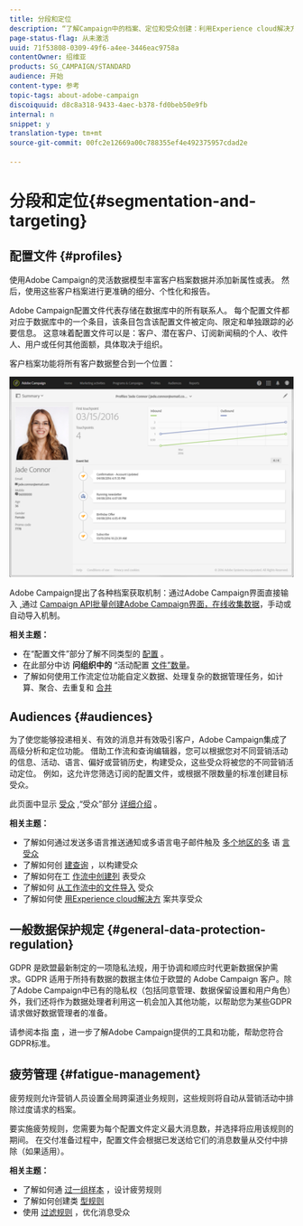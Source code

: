 ```yaml
---
title: 分段和定位
description: “了解Campaign中的档案、定位和受众创建：利用Experience cloud解决方案构建受众、导入联系人共享受众，并避免营销疲劳。”
page-status-flag: 从未激活
uuid: 71f53808-0309-49f6-a4ee-3446eac9758a
contentOwner: 绍维亚
products: SG_CAMPAIGN/STANDARD
audience: 开始
content-type: 参考
topic-tags: about-adobe-campaign
discoiquuid: d8c8a318-9433-4aec-b378-fd0beb50e9fb
internal: n
snippet: y
translation-type: tm+mt
source-git-commit: 00fc2e12669a00c788355ef4e492375957cdad2e

---
```



# 分段和定位{#segmentation-and-targeting}

## 配置文件 {#profiles}

使用Adobe Campaign的灵活数据模型丰富客户档案数据并添加新属性或表。 然后，使用这些客户档案进行更准确的细分、个性化和报告。

Adobe Campaign配置文件代表存储在数据库中的所有联系人。 每个配置文件都对应于数据库中的一个条目，该条目包含该配置文件被定向、限定和单独跟踪的必要信息。 这意味着配置文件可以是：客户、潜在客户、订阅新闻稿的个人、收件人、用户或任何其他面额，具体取决于组织。

客户档案功能将所有客户数据整合到一个位置：

![](assets/mkt_hist_view.png)

Adobe Campaign提出了各种档案获取机制：通过Adobe Campaign界面直接输入 [,](../../channels/using/about-landing-pages.md)通过 [Campaign API批量创建Adobe Campaign界面，在线收集数据](../../automating/using/about-data-import-and-export.md)[](../../audiences/using/creating-profiles.md)[](https://final-docs.campaign.adobe.com/doc/standard/en/api/ACS_API.html)，手动或自动导入机制。

**相关主题：**

* 在“配置文件”部分了解不同类型的 [配置](../../audiences/using/about-profiles.md) 。
* 在此部分中访 **问组织中的** “活动配置 [文件”数量](../../audiences/using/active-profiles.md)。
* 了解如何使用工作流定位功能自定义数据、处理复杂的数据管理任务，如计算、聚合、去重复和 [合并](../../automating/using/about-targeting-activities.md)

## Audiences {#audiences}

为了使您能够投递相关、有效的消息并有效吸引客户，Adobe Campaign集成了高级分析和定位功能。 借助工作流和查询编辑器，您可以根据您对不同营销活动的信息、活动、语言、偏好或营销历史，构建受众，这些受众将被您的不同营销活动定位。 例如，这允许您筛选订阅的配置文件，或根据不限数量的标准创建目标受众。

此页面中显示 [受众](../../audiences/using/about-audiences.md) ,“受众”部分 [详细介绍](../../audiences/using/creating-audiences.md) 。

**相关主题：**

* 了解如何通过发送多语言推送通知或多语言电子邮件触及 [多个地区的多](../../channels/using/creating-a-multilingual-push-notification.md) 语 [言受众](../../channels/using/creating-a-multilingual-email.md)
* 了解如何创 [建查询](../../audiences/using/creating-audiences.md#creating-query-audiences) ，以构建受众
* 了解如何在工 [作流中创建列](../../audiences/using/creating-audiences.md#creating-list-audiences) 表受众
* 了解如何 [从工作流中的文件导入](../../audiences/using/creating-audiences.md#creating-file-audiences) 受众
* 了解如何使 [用Experience cloud解决方](../../audiences/using/creating-audiences.md#creating-experience-cloud-audiences) 案共享受众

## 一般数据保护规定 {#general-data-protection-regulation}

GDPR 是欧盟最新制定的一项隐私法规，用于协调和顺应时代更新数据保护需求。GDPR 适用于所持有数据的数据主体位于欧盟的 Adobe Campaign 客户。除了Adobe Campaign中已有的隐私权（包括同意管理、数据保留设置和用户角色）外，我们还将作为数据处理者利用这一机会加入其他功能，以帮助您为某些GDPR请求做好数据管理者的准备。

请参阅本指 [南](https://docs.campaign.adobe.com/doc/standard/getting_started/en/ACS_GDPR.html) ，进一步了解Adobe Campaign提供的工具和功能，帮助您符合GDPR标准。

## 疲劳管理 {#fatigue-management}

疲劳规则允许营销人员设置全局跨渠道业务规则，这些规则将自动从营销活动中排除过度请求的档案。

要实施疲劳规则，您需要为每个配置文件定义最大消息数，并选择将应用该规则的期间。 在交付准备过程中，配置文件会根据已发送给它们的消息数量从交付中排除（如果适用）。

**相关主题：**

* 了解如何通 [过一组样本](../../administration/using/fatigue-rules.md#examples) ，设计疲劳规则
* 了解如何创建类 [型规则](../../administration/using/about-typology-rules.md)
* 使用 [过滤规则](../../administration/using/filtering-rules.md) ，优化消息受众
